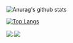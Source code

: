 ![Anurag's github stats](https://github-readme-stats.vercel.app/api?username=Mathie-Josh&show_icons=true&theme=tokyonight)

[![Top Langs](https://github-readme-stats.vercel.app/api/top-langs/?username=Mathie-Josh&langs_count=8&show_icons=true&theme=tokyonight)](https://github.com/Mathie-Josh)


<a href="https://github.com/Mathie-Josh/Arch_laptop">
  <img align="center" src="https://github-readme-stats.vercel.app/api/pin/?username=Mathie-Josh&repo=Arch_laptop&theme=tokyonight&show_owner=true" />
</a>
<a href="https://github.com/Mathie-Josh/website">
  <img align="center" src="https://github-readme-stats.vercel.app/api/pin/?username=Mathie-Josh&repo=website&theme=tokyonight&show_owner=true" />
</a>
